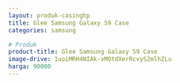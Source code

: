 ```yaml
---
layout: produk-casinghp
title: Glee Samsung Galaxy S9 Case
categories: samsung

# Produk
product-title: Glee Samsung Galaxy S9 Case
image-drive: 1uoiMRH4NIAk-vMOtdXerRcvyS2mlhZLu
harga: 90000
---
```


